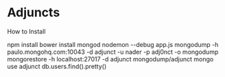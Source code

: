 ﻿# Adjuncts

How to Install

npm install
bower install
mongod
nodemon --debug app.js
mongodump -h paulo.mongohq.com:10043 -d adjunct -u nader -p adj0nct -o mongodump
mongorestore -h localhost:27017 -d adjunct mongodump/adjunct
mongo
use adjunct
db.users.find().pretty()